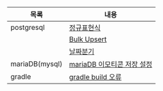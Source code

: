 |     목록          |    내용                                                                                                                                                                                       |
| -------------- | ----------------------------------------------------------------------------------------------------------------------------------------------------------------------------------------- |
| postgresql     | [정규표현식](https://github.com/Jehaejun/study_note/blob/main/postgresql/%EC%A0%95%EA%B7%9C%ED%91%9C%ED%98%84%EC%8B%9D.md)                                                                |
|                | [Bulk Upsert](https://github.com/Jehaejun/study_note/blob/main/postgresql/Bulk%20Upsert.md)                                                                                               |
|                | [날짜분기](https://github.com/Jehaejun/study_note/blob/main/postgresql/%EB%82%A0%EC%A7%9C%EB%B6%84%EA%B8%B0.md)                                                                           |
| mariaDB(mysql) | [mariaDB 이모티콘 저장 설정](https://github.com/Jehaejun/study_note/blob/main/mariaDB(mysql)/mariaDB%20%EC%9D%B4%EB%AA%A8%ED%8B%B0%EC%BD%98%20%EC%A0%80%EC%9E%A5%20%EC%84%A4%EC%A0%95.md) |
| gradle         | [gradle build 오류](https://github.com/Jehaejun/study_note/blob/main/gradle/gradle%20build%20%EC%98%A4%EB%A5%98.md)                                                                                                                                                                                          |

